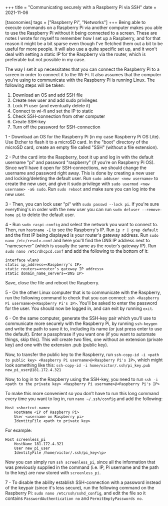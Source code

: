 +++
title = "Communicating securely with a Raspberry Pi via SSH"
date = 2021-11-06

[taxonomies]
tags = ["Raspberry Pi", "Networks"]
+++
Being able to execute commands on a Raspberry Pi via another computer makes you able to use the Raspberry Pi without it being connected to a screen. These are notes I wrote for myself to remember how I set up a Raspberry, and for that reason it might be a bit sparse even though I've fletched them out a bit to be useful for more people. It will also use a quite specific set up, and it won't deal with setting a static IP for the Raspberry via the router, which is preferable but not possible in my case.
<!-- more -->

The way I set it up necessitates that you can connect the Raspberry Pi to a screen in order to connect it to the Wi-Fi. It also assumes that the computer you're using to communicate with the Raspberry Pi is running Linux. The following steps will be taken:

1. Download an OS and add SSH file
2. Create new user and add sudo privileges
3. Lock Pi user (and eventually delete it)
4. Connect to wi-fi and set the IP to static
5. Check SSH-connection from other computer
6. Create SSH-key
7. Turn off the password for SSH-connection

1 -  Download an OS for the Raspberry Pi (in my case Raspberry Pi OS Lite). Use Etcher to flash it to a microSD card. In the "boot" directory of the microSD card, create an empty file called "SSH" (without a file extension).

2 -  Put the card into the Raspberry, boot it up and log in with the default username "pi" and password "raspberry" (if you’re on Raspberry Pi OS). Since we'll have it open for SSH-connections, we should change the username and password right away. This is done by creating a new user and locking/deleting the default user. Run `sudo adduser <new username>` to create the new user, and give it sudo privilege with `sudo usermod <new username> -aG sudo`. Run `sudo reboot` and make sure you can log into the new user.

3 -  Then, you can lock user "pi" with `sudo passwd --lock pi`. If you're sure everything's in order with the new user you can run `sudo deluser --remove-home pi` to delete the default user.

4 -  Run `sudo raspi-config` and select the network you want to connect to. Then, run `hostname -I` to see the Raspberry's IP. Run `ip r | grep default` and the first IP being displayed is your router's gateway address. Run `sudo nano /etc/resolv.conf` and here you'll find the DNS IP address next to "nameserver" (which is usually the same as the router’s gateway IP). Run `sudo nano /etc/dhcpcd.conf` and add the following to the bottom of it:

```
interface wlan0
static ip_address=<Raspberry’s IP>
static routers=<router’s gateway IP address>
static domain_name_servers=<DNS IP>
```

Save, close the file and reboot the Raspberry.

5 -  On the other Linux computer that is to communicate with the Raspberry, run the following command to check that you can connect: `ssh <Raspberry Pi username>@<Raspberry Pi's IP>`. You'll be asked to enter the password for the user. You should now be logged in, and can exit by running `exit`.

6 -  On the same computer, generate the SSH-key pair which you'll use to communicate more securely with the Raspberry Pi, by running `ssh-keygen` and write the path to save it to, including its name (or just press enter to use the default). Enter a passphrase if you want one (if you want to automate things, skip this). This will create two files, one without an extension (private key) and one with the extension .pub (public key).

Now, to transfer the public key to the Raspberry, run
`ssh-copy-id -i <path to public key> <Raspberry Pi username>@<Raspberry Pi's IP>`,
which might look something like this:
`ssh-copy-id -i home/victor/.ssh/pi_key.pub new_pi_user@181.172.4.321`

Now, to log in to the Raspberry using the SSH-key, you need to run
`ssh -i <path to the private key> <Raspberry Pi username>@<Raspberry Pi's IP>`

To make this more convenient so you don’t have to run this long command every time you want to log in, run
`nano ~/.ssh/config` and add the following:

```
Host <shortcut-name>
    HostName <IP of Raspberry Pi>
    User <username on Raspberry pi>
    IdentityFile <path to private key>
```

For example:

```
Host screenless_pi
    HostName 181.172.4.321
    User new_pi_user
    IdentityFile /home/victor/.ssh/pi_key<\p>
```

Now you can simply run `ssh screenless_pi`, since all the information that was previously supplied in the command (i.e. IP, Pi username and the path to the key) are now stored with `screenless_pi`.

7 - To disable the ability establish SSH-connection with a password instead of the keypair (since it's less secure), run the following command on the Raspberry Pi: `sudo nano /etc/ssh/sshd_config`, and edit the file so it contains `PasswordAuthentication no` and `PermitEmptyPasswords no`.

